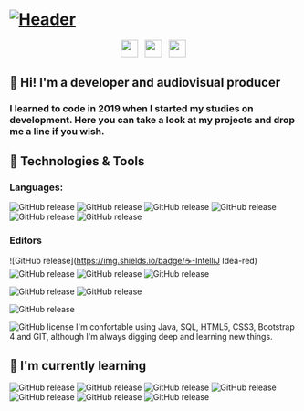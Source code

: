 # [![Header](https://github.com/pablohs1986/pablohs1986/blob/master/phGifGit.gif "Header")](https://pabloherrero.me/)
<p align='center'>
<a href="https://dev.to/pablohs1986"><img height="30" src="https://github.com/pablohs1986/pablohs1986/blob/master/dev.png"></a>&nbsp;&nbsp;
<a href="https://twitter.com/pablohs1986/"><img height="30" src="https://github.com/pablohs1986/pablohs1986/blob/master/twitter.png"></a>&nbsp;&nbsp;
<a href="https://www.linkedin.com/in/pabloherrero1986/"><img height="30" src="https://github.com/pablohs1986/pablohs1986/blob/master/linkedin.png"></a>
</p>

## 👋 Hi! I'm a developer and audiovisual producer

### I learned to code in 2019 when I started my studies on development. Here you can take a look at my projects and drop me a line if you wish.

## 🧰 Technologies & Tools
### Languages: 
![GitHub release](https://img.shields.io/badge/☕-Java-red) 
![GitHub release](https://img.shields.io/badge/☕-SQL-red) 
![GitHub release](https://img.shields.io/badge/☕-XML-red) 
![GitHub release](https://img.shields.io/badge/☕-HTML5-red) 
![GitHub release](https://img.shields.io/badge/☕-CSS3-red)
![GitHub release](https://img.shields.io/badge/☕-Bootstrap4-red) 

### Editors
![GitHub release](https://img.shields.io/badge/☕-IntelliJ Idea-red) 
![GitHub release](https://img.shields.io/badge/☕-PyCharm-red) 
![GitHub release](https://img.shields.io/badge/☕-NetBeans-red) 
![GitHub release](https://img.shields.io/badge/☕-VSCode-red) 

![GitHub release](https://img.shields.io/badge/☕-Oracle-red) 
![GitHub release](https://img.shields.io/badge/☕-MySQL-red) 


![GitHub release](https://img.shields.io/badge/☕-Git-red) 

![GitHub license](https://img.shields.io/badge/license-MIT-blue)
I'm confortable using Java, SQL, HTML5, CSS3, Bootstrap 4 and GIT, although I'm always digging deep and learning new things. 

## 📖 I'm currently learning
![GitHub release](https://img.shields.io/badge/☕-JDBC-red) 
![GitHub release](https://img.shields.io/badge/☕-Swing-red) 
![GitHub release](https://img.shields.io/badge/☕-JavaScript-red) 
![GitHub release](https://img.shields.io/badge/☕-TypeScript-red) 
![GitHub release](https://img.shields.io/badge/☕-Angular-red) 
![GitHub release](https://img.shields.io/badge/☕-Python-red) 
![GitHub release](https://img.shields.io/badge/☕-Android-red) 

